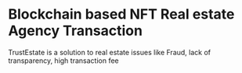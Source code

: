 # Blockchain based NFT Real estate Agency Transaction

TrustEstate is a solution to real estate issues like Fraud, lack of transparency, high transaction fee
